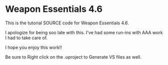 # Weapon Essentials 4.6

This is the tutorial SOURCE code for Weapon Essentials 4.6.

I apologize for being soo late with this. I've had some run-ins with AAA work I had to take care of. 

I hope you enjoy this work!!

Be sure to Right click on the .uproject to Generate VS files as well.
